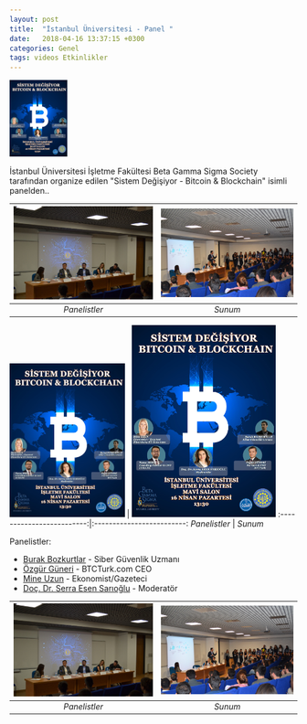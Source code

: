 ```yaml
---
layout: post
title:  "İstanbul Üniversitesi - Panel "
date:   2018-04-16 13:37:15 +0300
categories: Genel
tags: videos Etkinlikler
---
```


<img src="/assets/iu_blockchain_afis_v3.png" alt="iu Blockchain" title="IU Blockchain" width=20% height=20% /> 

İstanbul Üniversitesi İşletme Fakültesi Beta Gamma Sigma Society tarafından organize edilen "Sistem Değişiyor - Bitcoin & Blockchain" isimli panelden..



 ![](/assets/DSC_0207_v2.JPG)           |  ![](/assets/DSC_0189_v2.JPG)
:-------------------------:|:-------------------------:
 *Panelistler*  |  *Sunum*
 
  <img src="/assets/iu_blockchain_afis_v3.png" alt="iu Blockchain"
	title="IU Blockchain" width=40% height=40% />       |  <img src="/assets/iu_blockchain_afis_v3.png" alt="iu Blockchain"
	title="IU Blockchain" width=50% height=50% />
:-------------------------:|:-------------------------:
 *Panelistler*  |  *Sunum*

Panelistler: 
- [Burak Bozkurtlar](https://twitter.com/thegreywolves) - Siber Güvenlik Uzmanı
- [Özgür Güneri](https://twitter.com/guneriozgur) - BTCTurk.com CEO
- [Mine Uzun](https://twitter.com/mneuzunyol) - Ekonomist/Gazeteci
- [Doç. Dr. Serra Esen Sarıoğlu](https://tr.linkedin.com/in/serra-eren-sario%C4%9Flu-2a81376) - Moderatör




 ![](/assets/DSC_0207_v2.JPG)           |  ![](/assets/DSC_0189_v2.JPG)
:-------------------------:|:-------------------------:
 *Panelistler*  |  *Sunum*
